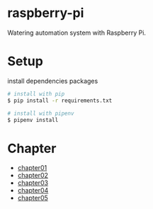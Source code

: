 # raspberry-pi
Watering automation system with Raspberry Pi.

# Setup
install dependencies packages
```zsh
# install with pip
$ pip install -r requirements.txt

# install with pipenv
$ pipenv install
```

# Chapter
- [chapter01](chapter01)
- [chapter02](chapter02)
- [chapter03](chapter03)
- [chapter04](chapter04)
- [chapter05](chapter05)
